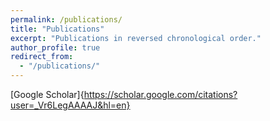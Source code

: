 ```yaml
---
permalink: /publications/
title: "Publications"
excerpt: "Publications in reversed chronological order."
author_profile: true
redirect_from:
  - "/publications/"
---
```


[Google Scholar]{https://scholar.google.com/citations?user=_Vr6LegAAAAJ&hl=en}


